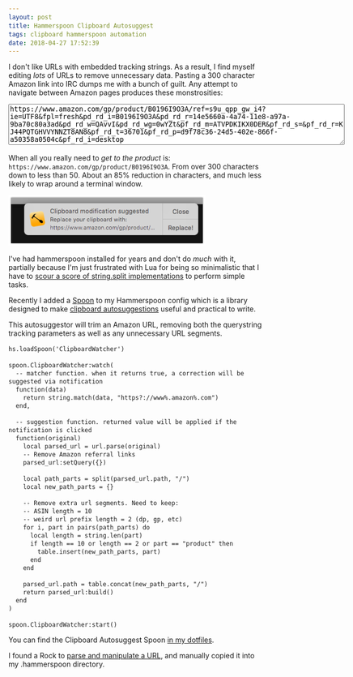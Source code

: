 ```yaml
---
layout: post
title: Hammerspoon Clipboard Autosuggest
tags: clipboard hammerspoon automation
date: 2018-04-27 17:52:39
---
```


I don't like URLs with embedded tracking strings. As a result, I find myself editing _lots_ of URLs to remove unnecessary data. Pasting a 300 character Amazon link into IRC dumps me with a bunch of guilt. Any attempt to navigate between Amazon pages produces these monstrosities:

<textarea rows="5" cols="80">
https://www.amazon.com/gp/product/B0196I9O3A/ref=s9u_qpp_gw_i4?ie=UTF8&fpl=fresh&pd_rd_i=B0196I9O3A&pd_rd_r=14e5660a-4a74-11e8-a97a-9ba70c80a3ad&pd_rd_w=QAvvI&pd_rd_wg=0wYZt&pf_rd_m=ATVPDKIKX0DER&pf_rd_s=&pf_rd_r=KJ44PQTGHVVYNNZT8AN8&pf_rd_t=36701&pf_rd_p=d9f78c36-24d5-402e-866f-a50358a0504c&pf_rd_i=desktop
</textarea>

When all you really need to _get to the product_ is: `https://www.amazon.com/gp/product/B0196I9O3A`. From over 300 characters down to less than 50. About an 85% reduction in characters, and much less likely to wrap around a terminal window.

<img src="/images/ClipboardWatcher.spoon-2018-04-27 18-02-35.png">

I've had hammerspoon installed for years and don't do _much_ with it, partially because I'm just frustrated with Lua for being so minimalistic that I have to [scour a score of string.split implementations](http://lua-users.org/wiki/SplitJoin) to perform simple tasks.

Recently I added a [Spoon]() to my Hammerspoon config which  is a library designed to make [clipboard autosuggestions](https://github.com/robacarp/config_files/blob/master/.hammerspoon/Spoons/ClipboardWatcher.spoon/init.lua) useful and practical to write.

This autosuggestor will trim an Amazon URL, removing both the querystring tracking parameters as well as any unnecessary URL segments.


    hs.loadSpoon('ClipboardWatcher')

    spoon.ClipboardWatcher:watch(
      -- matcher function. when it returns true, a correction will be suggested via notification
      function(data)
        return string.match(data, "https?://www%.amazon%.com")
      end,

      -- suggestion function. returned value will be applied if the notification is clicked
      function(original)
        local parsed_url = url.parse(original)
        -- Remove Amazon referral links
        parsed_url:setQuery({})

        local path_parts = split(parsed_url.path, "/")
        local new_path_parts = {}

        -- Remove extra url segments. Need to keep:
        -- ASIN length = 10
        -- weird url prefix length = 2 (dp, gp, etc)
        for i, part in pairs(path_parts) do
          local length = string.len(part)
          if length == 10 or length == 2 or part == "product" then
            table.insert(new_path_parts, part)
          end
        end

        parsed_url.path = table.concat(new_path_parts, "/")
        return parsed_url:build()
      end
    )

    spoon.ClipboardWatcher:start()

You can find the Clipboard Autosuggest Spoon [in my dotfiles](https://github.com/robacarp/config_files/blob/master/.hammerspoon/Spoons/ClipboardWatcher.spoon/init.lua).

I found a Rock to [parse and manipulate a URL](https://github.com/golgote/neturl), and manually copied it into my .hammerspoon directory.
